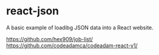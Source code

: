 # react-json
A basic example of loadibg JSON data into a React website. 

https://github.com/hex909/job-list/
https://github.com/codeadamca/codeadam-react-v1/
